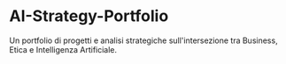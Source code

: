 # AI-Strategy-Portfolio
Un portfolio di progetti e analisi strategiche sull'intersezione tra Business, Etica e Intelligenza Artificiale.
